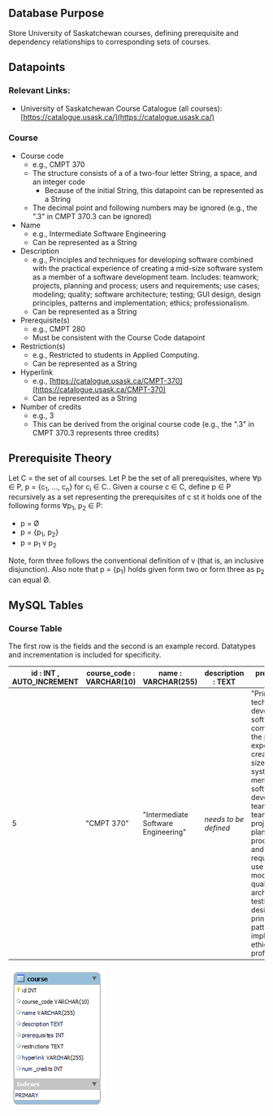 ## Database Purpose

Store University of Saskatchewan courses, defining prerequisite and dependency relationships to corresponding sets of courses.

## Datapoints

### Relevant Links:

- University of Saskatchewan Course Catalogue (all courses): [https://catalogue.usask.ca/](https://catalogue.usask.ca/)

### Course

- Course code
  - e.g., CMPT 370
  - The structure consists of a of a two-four letter String, a space, and an integer code
    - Because of the initial String, this datapoint can be represented as a String
  - The decimal point and following numbers may be ignored (e.g., the ".3" in CMPT 370.3 can be ignored)
- Name
  - e.g., Intermediate Software Engineering
  - Can be represented as a String
- Description
  - e.g., Principles and techniques for developing software combined with the practical experience of creating a mid-size software system as a member of a software development team. Includes: teamwork; projects, planning and process; users and requirements; use cases; modeling; quality; software architecture; testing; GUI design, design principles, patterns and implementation; ethics; professionalism.
  - Can be represented as a String
- Prerequisite(s)
  - e.g., CMPT 280
  - Must be consistent with the Course Code datapoint
- Restriction(s)
  - e.g., Restricted to students in Applied Computing.
  - Can be represented as a String
- Hyperlink
  - e.g., [https://catalogue.usask.ca/CMPT-370](https://catalogue.usask.ca/CMPT-370)
  - Can be represented as a String
- Number of credits
  - e.g., 3
  - This can be derived from the original course code (e.g., the ".3" in CMPT 370.3 represents three credits)

## Prerequisite Theory

Let C = the set of all courses. Let P be the set of all prerequisites, where ∀p ∈ P, p = {c<sub>1</sub>, …, c<sub>n</sub>} for c<sub>i</sub> ∈ C.. Given a course c ∈ C, define p ∈ P recursively as a set representing the prerequisites of c st it holds one of the following forms ∀p<sub>1</sub>, p<sub>2</sub> ∈ P:

- p = Ø
- p = {p<sub>1</sub>, p<sub>2</sub>}
- p = p<sub>1</sub> v p<sub>2</sub>

Note, form three follows the conventional definition of v (that is, an inclusive disjunction). Also note that p = {p<sub>1</sub>} holds given form two or form three as p<sub>2</sub> can equal Ø.

## MySQL Tables

### Course Table

The first row is the fields and the second is an example record. Datatypes and incrementation is included for specificity.

| id : INT , AUTO_INCREMENT | course_code : VARCHAR(10) | name : VARCHAR(255)                 | description : TEXT    | prerequisites : INT                                                                                                                                                                                                                                                                                                                                                                                          | restrictions : TEXT                            | hyperlink : VARCHAR(255)            | num_credits : INT |
| ------------------------- | ------------------------- | ----------------------------------- | --------------------- | ------------------------------------------------------------------------------------------------------------------------------------------------------------------------------------------------------------------------------------------------------------------------------------------------------------------------------------------------------------------------------------------------------------ | ---------------------------------------------- | ----------------------------------- | ----------------- |
| 5                         | "CMPT 370"                | "Intermediate Software Engineering" | _needs to be defined_ | "Principles and techniques for developing software combined with the practical experience of creating a mid-size software system as a member of a software development team. Includes: teamwork; projects, planning and process; users and requirements; use cases; modeling; quality; software architecture; testing; GUI design, design principles, patterns and implementation; ethics; professionalism." | "Restricted to students in Applied Computing." | https://catalogue.usask.ca/CMPT-370 | 3                 |

![ERR for course table](course_table.png)
